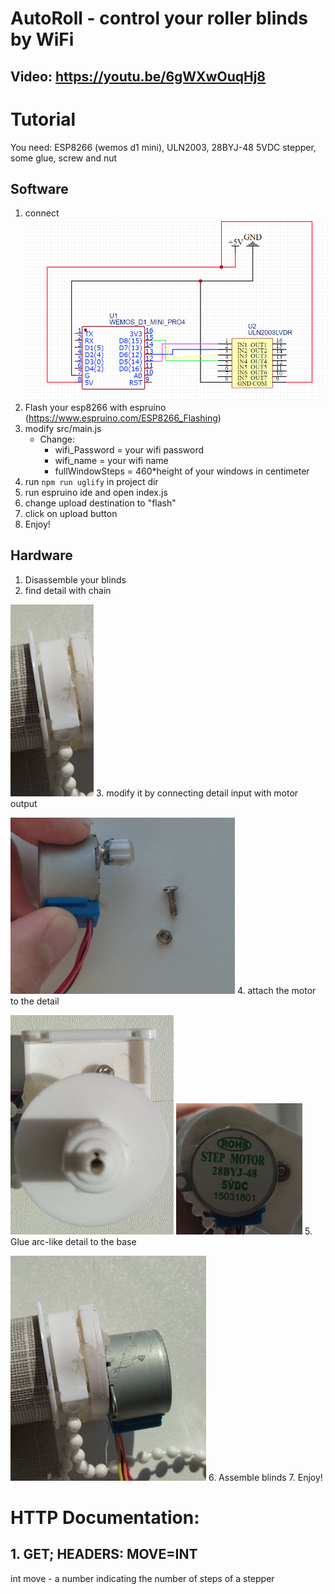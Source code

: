 # AutoRoll - control your roller blinds by WiFi
## Video: https://youtu.be/6gWXwOuqHj8

# Tutorial
You need: ESP8266 (wemos d1 mini), ULN2003, 28BYJ-48 5VDC stepper, some glue, screw and nut
## Software
1. connect
   ![img.png](img.png)
2. Flash your esp8266 with espruino (https://www.espruino.com/ESP8266_Flashing)
3. modify src/main.js 
   - Change:
     - wifi_Password = your wifi password
     - wifi_name = your wifi name
     - fullWindowSteps = 460*height of your windows in centimeter
4. run `npm run uglify` in project dir
5. run espruino ide and open index.js
6. change upload destination to "flash"
7. click on upload button
8. Enjoy!

## Hardware
1. Disassemble your blinds
2. find detail with chain

![img_5.png](img_5.png)
3. modify it by connecting detail input with motor output

![img_4.png](img_4.png)
4. attach the motor to the detail

![img_3.png](img_3.png)
![img_2.png](img_2.png)
5. Glue arc-like detail to the base

![img_1.png](img_1.png)
6. Assemble blinds
7. Enjoy!

# HTTP Documentation:
## 1. GET; HEADERS: MOVE=INT
int move - a number indicating the number of steps of a stepper 
